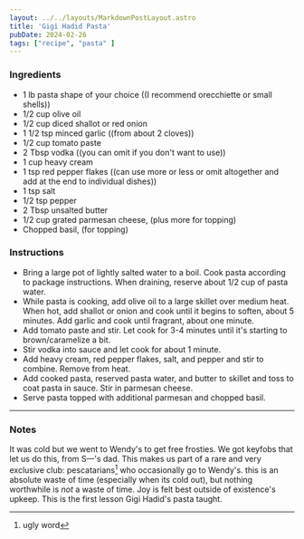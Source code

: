 ```yaml
---
layout: ../../layouts/MarkdownPostLayout.astro
title: 'Gigi Hadid Pasta'
pubDate: 2024-02-26
tags: ["recipe", "pasta" ]
---
```


### Ingredients

- 1 lb pasta shape of your choice ((I recommend orecchiette or small shells))
- 1/2 cup olive oil
- 1/2 cup diced shallot or red onion
- 1 1/2 tsp minced garlic ((from about 2 cloves))
- 1/2 cup tomato paste
- 2 Tbsp vodka ((you can omit if you don't want to use))
- 1 cup heavy cream
- 1 tsp red pepper flakes ((can use more or less or omit altogether and add at the end to individual dishes))
- 1 tsp salt
- 1/2 tsp pepper
- 2 Tbsp unsalted butter
- 1/2 cup grated parmesan cheese, (plus more for topping)
- Chopped basil, (for topping)

### Instructions

- Bring a large pot of lightly salted water to a boil. Cook pasta according to package instructions. When draining, reserve about 1/2 cup of pasta water.
- While pasta is cooking, add olive oil to a large skillet over medium heat. When hot, add shallot or onion and cook until it begins to soften, about 5 minutes. Add garlic and cook until fragrant, about one minute.
- Add tomato paste and stir. Let cook for 3-4 minutes until it's starting to brown/caramelize a bit.
- Stir vodka into sauce and let cook for about 1 minute.
- Add heavy cream, red pepper flakes, salt, and pepper and stir to combine. Remove from heat.
- Add cooked pasta, reserved pasta water, and butter to skillet and toss to coat pasta in sauce. Stir in parmesan cheese.
- Serve pasta topped with additional parmesan and chopped basil.

-----

### Notes
It was cold but we went to Wendy's to get free frosties. We got keyfobs that let us do this, from S—'s dad. This makes us part of a rare and very exclusive club: pescatarians[^1] who occasionally go to Wendy's. this is an absolute waste of time (especially when its cold out), but nothing worthwhile is _not_ a waste of time. Joy is felt best outside of existence's upkeep. This is the first lesson Gigi Hadid's pasta taught.



[^1]: ugly word
